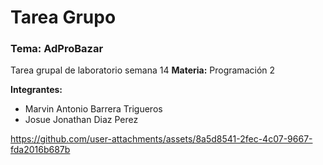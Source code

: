 # Tarea Grupo


### Tema: AdProBazar
Tarea grupal de laboratorio semana 14
**Materia:** Programación 2

**Integrantes:**
- Marvin Antonio Barrera Trigueros
- Josue Jonathan Diaz Perez



https://github.com/user-attachments/assets/8a5d8541-2fec-4c07-9667-fda2016b687b

